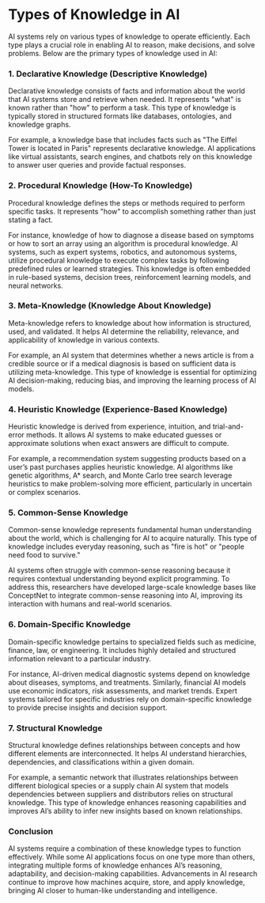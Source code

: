 # Types of Knowledge in AI

AI systems rely on various types of knowledge to operate efficiently. Each type plays a crucial role in enabling AI to reason, make decisions, and solve problems. Below are the primary types of knowledge used in AI:

### 1. Declarative Knowledge (Descriptive Knowledge)

Declarative knowledge consists of facts and information about the world that AI systems store and retrieve when needed. It represents "what" is known rather than "how" to perform a task. This type of knowledge is typically stored in structured formats like databases, ontologies, and knowledge graphs.

For example, a knowledge base that includes facts such as "The Eiffel Tower is located in Paris" represents declarative knowledge. AI applications like virtual assistants, search engines, and chatbots rely on this knowledge to answer user queries and provide factual responses.

### 2. Procedural Knowledge (How-To Knowledge)

Procedural knowledge defines the steps or methods required to perform specific tasks. It represents "how" to accomplish something rather than just stating a fact.

For instance, knowledge of how to diagnose a disease based on symptoms or how to sort an array using an algorithm is procedural knowledge. AI systems, such as expert systems, robotics, and autonomous systems, utilize procedural knowledge to execute complex tasks by following predefined rules or learned strategies. This knowledge is often embedded in rule-based systems, decision trees, reinforcement learning models, and neural networks.

### 3. Meta-Knowledge (Knowledge About Knowledge)

Meta-knowledge refers to knowledge about how information is structured, used, and validated. It helps AI determine the reliability, relevance, and applicability of knowledge in various contexts.

For example, an AI system that determines whether a news article is from a credible source or if a medical diagnosis is based on sufficient data is utilizing meta-knowledge. This type of knowledge is essential for optimizing AI decision-making, reducing bias, and improving the learning process of AI models.

### 4. Heuristic Knowledge (Experience-Based Knowledge)

Heuristic knowledge is derived from experience, intuition, and trial-and-error methods. It allows AI systems to make educated guesses or approximate solutions when exact answers are difficult to compute.

For example, a recommendation system suggesting products based on a user’s past purchases applies heuristic knowledge. AI algorithms like genetic algorithms, A\* search, and Monte Carlo tree search leverage heuristics to make problem-solving more efficient, particularly in uncertain or complex scenarios.

### 5. Common-Sense Knowledge

Common-sense knowledge represents fundamental human understanding about the world, which is challenging for AI to acquire naturally. This type of knowledge includes everyday reasoning, such as "fire is hot" or "people need food to survive."

AI systems often struggle with common-sense reasoning because it requires contextual understanding beyond explicit programming. To address this, researchers have developed large-scale knowledge bases like ConceptNet to integrate common-sense reasoning into AI, improving its interaction with humans and real-world scenarios.

### 6. Domain-Specific Knowledge

Domain-specific knowledge pertains to specialized fields such as medicine, finance, law, or engineering. It includes highly detailed and structured information relevant to a particular industry.

For instance, AI-driven medical diagnostic systems depend on knowledge about diseases, symptoms, and treatments. Similarly, financial AI models use economic indicators, risk assessments, and market trends. Expert systems tailored for specific industries rely on domain-specific knowledge to provide precise insights and decision support.

### 7. Structural Knowledge

Structural knowledge defines relationships between concepts and how different elements are interconnected. It helps AI understand hierarchies, dependencies, and classifications within a given domain.

For example, a semantic network that illustrates relationships between different biological species or a supply chain AI system that models dependencies between suppliers and distributors relies on structural knowledge. This type of knowledge enhances reasoning capabilities and improves AI’s ability to infer new insights based on known relationships.

### Conclusion

AI systems require a combination of these knowledge types to function effectively. While some AI applications focus on one type more than others, integrating multiple forms of knowledge enhances AI’s reasoning, adaptability, and decision-making capabilities. Advancements in AI research continue to improve how machines acquire, store, and apply knowledge, bringing AI closer to human-like understanding and intelligence.
